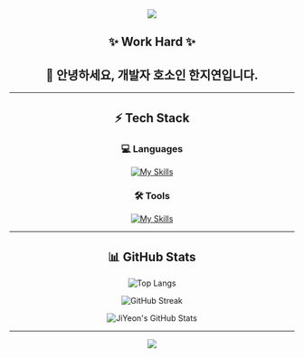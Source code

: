 <!-- 헤더 배너 -->
<div align="center">
<img src="https://capsule-render.vercel.app/api?type=waving&color=ff477e&height=100&section=header" />
  
## ✨ **Work Hard** ✨
## 👋 **안녕하세요, 개발자 호소인 한지연입니다.**

---

## ⚡ Tech Stack  

### **💻 Languages**
[![My Skills](https://skillicons.dev/icons?i=java,javascript,python,c,cs)](https://skillicons.dev)

### **🛠 Tools**
[![My Skills](https://skillicons.dev/icons?i=unity,eclipse,vscode,mysql,pycharm)](https://skillicons.dev)

---

## 📊 **GitHub Stats**  

<!-- GitHub 사용 언어 통계 -->
![Top Langs](https://github-readme-stats.vercel.app/api/top-langs/?username=GitJiYeon&layout=compact&theme=radical)

<!-- 깃허브 활동 카드 추가 -->
![GitHub Streak](https://github-readme-streak-stats.herokuapp.com/?user=GitJiYeon&theme=radical)

<!-- GitHub Stats 카드 추가 -->
![JiYeon's GitHub Stats](https://github-readme-stats.vercel.app/api?username=GitJiYeon&show_icons=true&theme=radical)

---

<!-- 푸터 배너 -->
<img src="https://capsule-render.vercel.app/api?type=waving&color=ff477e&height=100&section=footer" />

</div>
